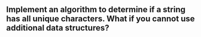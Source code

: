 Implement an algorithm to determine if a string has all unique characters. What if you cannot use additional data structures?
----------------------------------------------------------------------------------------------------------------------------------------------------------------
